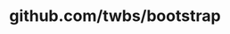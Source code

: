 ---
layout: post
title: github.com/twbs/bootstrap
categories: link
tags: [انگلیسی, گیت‌هاب, برنامه‌نویسی]
---